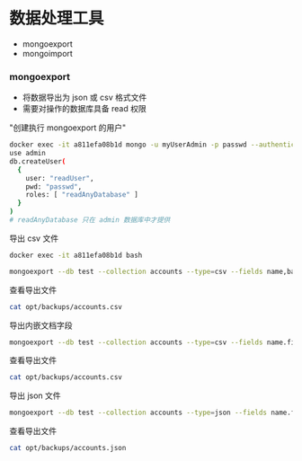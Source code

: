 # 数据处理工具

* mongoexport
* mongoimport

### mongoexport
* 将数据导出为 json 或 csv 格式文件
* 需要对操作的数据库具备 read 权限

"创建执行 mongoexport 的用户"
```sh
docker exec -it a811efa08b1d mongo -u myUserAdmin -p passwd --authenticationDatabase admin
use admin
db.createUser(
  {
    user: "readUser",
    pwd: "passwd",
    roles: [ "readAnyDatabase" ]
  }
)
# readAnyDatabase 只在 admin 数据库中才提供
```

导出 csv 文件
```sh
docker exec -it a811efa08b1d bash

mongoexport --db test --collection accounts --type=csv --fields name,balance --out opt/backups/accounts.csv -u readUser -p passwd --authenticationDatabase admin
```

查看导出文件
```sh
cat opt/backups/accounts.csv
```

导出内嵌文档字段
```sh
mongoexport --db test --collection accounts --type=csv --fields name.firstName,name.lastName,balance --out opt/backups/accounts.csv -u readUser -p passwd --authenticationDatabase admin
```

查看导出文件
```sh
cat opt/backups/accounts.csv
```

导出 json 文件
```sh
mongoexport --db test --collection accounts --type=json --fields name.firstName,name.lastName,balance --out opt/backups/accounts.json -u readUser -p passwd --authenticationDatabase admin
```

查看导出文件
```sh
cat opt/backups/accounts.json
```

